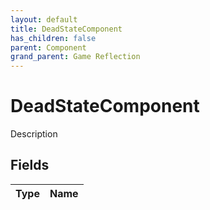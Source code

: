 ```yaml
---
layout: default
title: DeadStateComponent
has_children: false
parent: Component
grand_parent: Game Reflection
---
```

# DeadStateComponent
Description 

## Fields
| Type | Name |
|:-------------|:--------------|

